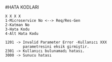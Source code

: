 #HATA KODLARI

    X X X X
    1-Microservice No <--> Req/Res-Gen
    2-Katman No
    3-Hata Kodu
    4-Alt Hata Kodu

    1201 -> Invalid Parameter Error -Kullanıcı XXX 
            parametresini eksik girmiştir.
    2301 -> Kullanıcı bulunamadı hatası.
    3000 -> Sunucu hatası
    
    